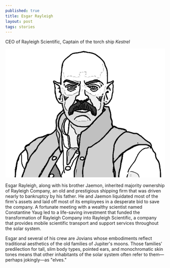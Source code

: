 ```yaml
---
published: true
title: Esgar Rayleigh
layout: post
tags: stories
---
```


CEO of Rayleigh Scientific, Captain of the torch ship _Kestrel_

![](/assets/esgar2.png)

Esgar Rayleigh, along with his brother Jaemon, inherited majority
ownership of Rayleigh Company, an old and prestigious shipping firm
that was driven nearly to bankruptcy by his father. He and Jaemon
liquidated most of the firm's assets and laid off most of its
employees in a desperate bid to save the company. A fortunate meeting
with a wealthy scientist named Constantine Yaug led to a life-saving
investment that funded the transformation of Rayleigh Company into
Rayleigh Scientific, a company that provides mobile scientific
transport and support services throughout the solar system.

Esgar and several of his crew are Jovians whose embodiments reflect
traditional aesthetics of the old families of Jupiter's moons. Those
families' predilection for tall, slim body types, pointed ears, and
monochromatic skin tones means that other inhabitants of the solar
system often refer to them—perhaps jokingly—as "elves."
